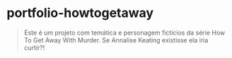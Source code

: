 # portfolio-howtogetaway

> Este é um projeto com temática e personagem fictícios da série How To Get Away With Murder.
> Se Annalise Keating existisse ela iria  curtir?!
